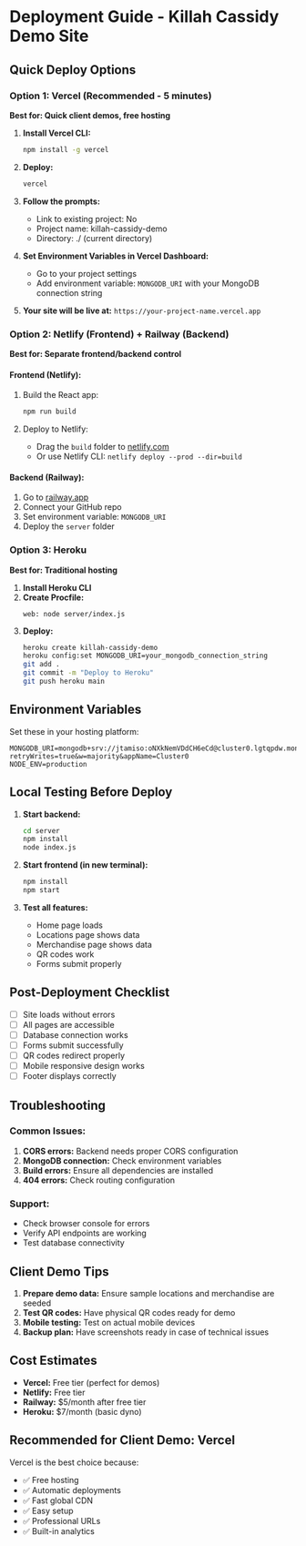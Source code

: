 # Deployment Guide - Killah Cassidy Demo Site

## Quick Deploy Options

### Option 1: Vercel (Recommended - 5 minutes)
**Best for: Quick client demos, free hosting**

1. **Install Vercel CLI:**
   ```bash
   npm install -g vercel
   ```

2. **Deploy:**
   ```bash
   vercel
   ```

3. **Follow the prompts:**
   - Link to existing project: No
   - Project name: killah-cassidy-demo
   - Directory: ./ (current directory)

4. **Set Environment Variables in Vercel Dashboard:**
   - Go to your project settings
   - Add environment variable: `MONGODB_URI` with your MongoDB connection string

5. **Your site will be live at:** `https://your-project-name.vercel.app`

### Option 2: Netlify (Frontend) + Railway (Backend)
**Best for: Separate frontend/backend control**

#### Frontend (Netlify):
1. Build the React app:
   ```bash
   npm run build
   ```

2. Deploy to Netlify:
   - Drag the `build` folder to [netlify.com](https://netlify.com)
   - Or use Netlify CLI: `netlify deploy --prod --dir=build`

#### Backend (Railway):
1. Go to [railway.app](https://railway.app)
2. Connect your GitHub repo
3. Set environment variable: `MONGODB_URI`
4. Deploy the `server` folder

### Option 3: Heroku
**Best for: Traditional hosting**

1. **Install Heroku CLI**
2. **Create Procfile:**
   ```
   web: node server/index.js
   ```
3. **Deploy:**
   ```bash
   heroku create killah-cassidy-demo
   heroku config:set MONGODB_URI=your_mongodb_connection_string
   git add .
   git commit -m "Deploy to Heroku"
   git push heroku main
   ```

## Environment Variables

Set these in your hosting platform:

```
MONGODB_URI=mongodb+srv://jtamiso:oNXkNemVDdCH6eCd@cluster0.lgtqpdw.mongodb.net/?retryWrites=true&w=majority&appName=Cluster0
NODE_ENV=production
```

## Local Testing Before Deploy

1. **Start backend:**
   ```bash
   cd server
   npm install
   node index.js
   ```

2. **Start frontend (in new terminal):**
   ```bash
   npm install
   npm start
   ```

3. **Test all features:**
   - Home page loads
   - Locations page shows data
   - Merchandise page shows data
   - QR codes work
   - Forms submit properly

## Post-Deployment Checklist

- [ ] Site loads without errors
- [ ] All pages are accessible
- [ ] Database connection works
- [ ] Forms submit successfully
- [ ] QR codes redirect properly
- [ ] Mobile responsive design works
- [ ] Footer displays correctly

## Troubleshooting

### Common Issues:
1. **CORS errors:** Backend needs proper CORS configuration
2. **MongoDB connection:** Check environment variables
3. **Build errors:** Ensure all dependencies are installed
4. **404 errors:** Check routing configuration

### Support:
- Check browser console for errors
- Verify API endpoints are working
- Test database connectivity

## Client Demo Tips

1. **Prepare demo data:** Ensure sample locations and merchandise are seeded
2. **Test QR codes:** Have physical QR codes ready for demo
3. **Mobile testing:** Test on actual mobile devices
4. **Backup plan:** Have screenshots ready in case of technical issues

## Cost Estimates

- **Vercel:** Free tier (perfect for demos)
- **Netlify:** Free tier
- **Railway:** $5/month after free tier
- **Heroku:** $7/month (basic dyno)

## Recommended for Client Demo: Vercel

Vercel is the best choice because:
- ✅ Free hosting
- ✅ Automatic deployments
- ✅ Fast global CDN
- ✅ Easy setup
- ✅ Professional URLs
- ✅ Built-in analytics 